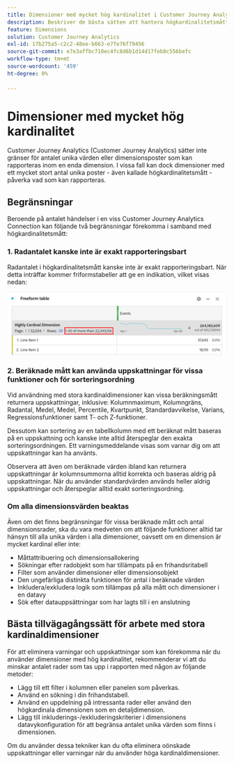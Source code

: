```yaml
---
title: Dimensioner med mycket hög kardinalitet i Customer Journey Analytics
description: Beskriver de bästa sätten att hantera högkardinalitetsmått i Customer Journey Analytics
feature: Dimensions
solution: Customer Journey Analytics
exl-id: 17b275a5-c2c2-48ee-b663-e7fe76f79456
source-git-commit: e7e3affbc710ec4fc8d6b1d14d17feb8c556befc
workflow-type: tm+mt
source-wordcount: '459'
ht-degree: 0%

---
```


# Dimensioner med mycket hög kardinalitet

Customer Journey Analytics (Customer Journey Analytics) sätter inte gränser för antalet unika värden eller dimensionsposter som kan rapporteras inom en enda dimension. I vissa fall kan dock dimensioner med ett mycket stort antal unika poster - även kallade högkardinalitetsmått - påverka vad som kan rapporteras.

## Begränsningar

Beroende på antalet händelser i en viss Customer Journey Analytics Connection kan följande två begränsningar förekomma i samband med högkardinalitetsmått:

### 1. Radantalet kanske inte är exakt rapporteringsbart

Radantalet i högkardinalitetsmått kanske inte är exakt rapporteringsbart. När detta inträffar kommer friformstabeller att ge en indikation, vilket visas nedan:

![](assets/high-cardinality.png)

### 2. Beräknade mått kan använda uppskattningar för vissa funktioner och för sorteringsordning

Vid användning med stora kardinaldimensioner kan vissa beräkningsmått returnera uppskattningar, inklusive: Kolumnmaximum, Kolumngräns, Radantal, Medel, Medel, Percentile, Kvartpunkt, Standardavvikelse, Varians, Regressionsfunktioner samt T- och Z-funktioner.

Dessutom kan sortering av en tabellkolumn med ett beräknat mått baseras på en uppskattning och kanske inte alltid återspeglar den exakta sorteringsordningen. Ett varningsmeddelande visas som varnar dig om att uppskattningar kan ha använts.

Observera att även om beräknade värden ibland kan returnera uppskattningar är kolumnsummorna alltid korrekta och baseras aldrig på uppskattningar. När du använder standardvärden används heller aldrig uppskattningar och återspeglar alltid exakt sorteringsordning.

### Om alla dimensionsvärden beaktas

Även om det finns begränsningar för vissa beräknade mått och antal dimensionsrader, ska du vara medveten om att följande funktioner alltid tar hänsyn till alla unika värden i alla dimensioner, oavsett om en dimension är mycket kardinal eller inte:

* Måttattribuering och dimensionsallokering
* Sökningar efter radobjekt som har tillämpats på en frihandsritabell
* Filter som använder dimensioner eller dimensionsobjekt
* Den ungefärliga distinkta funktionen för antal i beräknade värden
* Inkludera/exkludera logik som tillämpas på alla mått och dimensioner i en datavy
* Sök efter datauppsättningar som har lagts till i en anslutning

## Bästa tillvägagångssätt för arbete med stora kardinaldimensioner

För att eliminera varningar och uppskattningar som kan förekomma när du använder dimensioner med hög kardinalitet, rekommenderar vi att du minskar antalet rader som tas upp i rapporten med någon av följande metoder:

* Lägg till ett filter i kolumnen eller panelen som påverkas.
* Använd en sökning i din frihandstabell.
* Använd en uppdelning på intressanta rader eller använd den högkardinala dimensionen som en detaljdimension.
* Lägg till inkluderings-/exkluderingskriterier i dimensionens datavykonfiguration för att begränsa antalet unika värden som finns i dimensionen.

Om du använder dessa tekniker kan du ofta eliminera oönskade uppskattningar eller varningar när du använder höga kardinaldimensioner.
